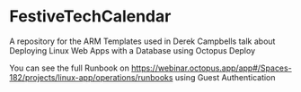 # FestiveTechCalendar
A repository for the ARM Templates used in Derek Campbells talk about Deploying Linux Web Apps with a Database using Octopus Deploy

You can see the full Runbook on https://webinar.octopus.app/app#/Spaces-182/projects/linux-app/operations/runbooks using Guest Authentication

